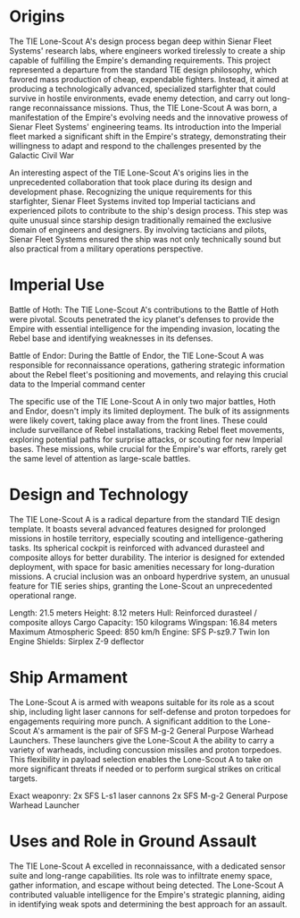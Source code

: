 # Origins
The TIE Lone-Scout A's design process began deep within Sienar Fleet Systems' research labs, where engineers worked tirelessly to create a ship capable of fulfilling the Empire's demanding requirements.
This project represented a departure from the standard TIE design philosophy, which favored mass production of cheap, expendable fighters.
Instead, it aimed at producing a technologically advanced, specialized starfighter that could survive in hostile environments, evade enemy detection, and carry out long-range reconnaissance missions.
Thus, the TIE Lone-Scout A was born, a manifestation of the Empire's evolving needs and the innovative prowess of Sienar Fleet Systems' engineering teams.
Its introduction into the Imperial fleet marked a significant shift in the Empire's strategy, demonstrating their willingness to adapt and respond to the challenges presented by the Galactic Civil War

An interesting aspect of the TIE Lone-Scout A's origins lies in the unprecedented collaboration that took place during its design and development phase.
Recognizing the unique requirements for this starfighter, Sienar Fleet Systems invited top Imperial tacticians and experienced pilots to contribute to the ship's design process.
This step was quite unusual since starship design traditionally remained the exclusive domain of engineers and designers.
By involving tacticians and pilots, Sienar Fleet Systems ensured the ship was not only technically sound but also practical from a military operations perspective.

# Imperial Use
Battle of Hoth:
The TIE Lone-Scout A's contributions to the Battle of Hoth were pivotal.
Scouts penetrated the icy planet's defenses to provide the Empire with essential intelligence for the impending invasion, locating the Rebel base and identifying weaknesses in its defenses.

Battle of Endor:
During the Battle of Endor, the TIE Lone-Scout A was responsible for reconnaissance operations, gathering strategic information about the Rebel fleet's positioning and movements, and relaying this crucial data to the Imperial command center 

The specific use of the TIE Lone-Scout A in only two major battles, Hoth and Endor, doesn't imply its limited deployment.
The bulk of its assignments were likely covert, taking place away from the front lines.
These could include surveillance of Rebel installations, tracking Rebel fleet movements, exploring potential paths for surprise attacks, or scouting for new Imperial bases.
These missions, while crucial for the Empire's war efforts, rarely get the same level of attention as large-scale battles.



# Design and Technology
The TIE Lone-Scout A is a radical departure from the standard TIE design template.
It boasts several advanced features designed for prolonged missions in hostile territory, especially scouting and intelligence-gathering tasks.
Its spherical cockpit is reinforced with advanced durasteel and composite alloys for better durability.
The interior is designed for extended deployment, with space for basic amenities necessary for long-duration missions.
A crucial inclusion was an onboard hyperdrive system, an unusual feature for TIE series ships, granting the Lone-Scout an unprecedented operational range.

Length: 21.5 meters
Height: 8.12 meters
Hull: Reinforced durasteel / composite alloys
Cargo Capacity: 150 kilograms
Wingspan: 16.84 meters
Maximum Atmospheric Speed: 850 km/h
Engine: SFS P-sz9.7 Twin Ion Engine
Shields: Sirplex Z-9 deflector



# Ship Armament
The Lone-Scout A is armed with weapons suitable for its role as a scout ship, including light laser cannons for self-defense and proton torpedoes for engagements requiring more punch.
A significant addition to the Lone-Scout A's armament is the pair of SFS M-g-2 General Purpose Warhead Launchers.
These launchers give the Lone-Scout A the ability to carry a variety of warheads, including concussion missiles and proton torpedoes.
This flexibility in payload selection enables the Lone-Scout A to take on more significant threats if needed or to perform surgical strikes on critical targets.

Exact weaponry:
2x SFS L-s1 laser cannons
2x SFS M-g-2 General Purpose Warhead Launcher



# Uses and Role in Ground Assault
The TIE Lone-Scout A excelled in reconnaissance, with a dedicated sensor suite and long-range capabilities.
Its role was to infiltrate enemy space, gather information, and escape without being detected.
The Lone-Scout A contributed valuable intelligence for the Empire's strategic planning, aiding in identifying weak spots and determining the best approach for an assault.